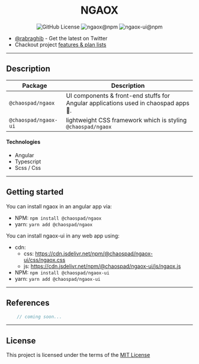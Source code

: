 <h1 align="center">NGAOX</h1>

<p align="center"> 
    <img src="https://img.shields.io/github/license/chaospad/ngaox?style=flat-square" alt="GitHub License"/>
    <img alt="ngaox@npm" src="https://img.shields.io/npm/v/@chaospad/ngaox?label=ngaox&logo=npm&logoColor=red&style=flat-square">
    <img alt="ngaox-ui@npm" src="https://img.shields.io/npm/v/@chaospad/ngaox-ui?label=ngaox-ui&style=flat-square">
</p>

- [@rabraghib](https://twitter.com/rabraghib) - Get the latest on Twitter
- Chackout project [features & plan lists](TODO.md)

---

## Description

| Package                   | Description                                                                         | 
| ------------------------- | ----------------------------------------------------------------------------------- | 
| `@chaospad/ngaox`         | UI components & front-end stuffs for Angular applications used in chaospad apps 👊. |
| `@chaospad/ngaox-ui`      | lightweight CSS framework which is styling `@chaospad/ngaox`           |

#### Technologies

- Angular
- Typescript
- Scss / Css

---

## Getting started
You can install ngaox in an angular app via:
- NPM: `npm install @chaospad/ngaox`
- yarn: `yarn add @chaospad/ngaox`

You can install ngaox-ui in any web app using:
- cdn:
  - css: https://cdn.jsdelivr.net/npm/@chaospad/ngaox-ui/css/ngaox.css
  - js: https://cdn.jsdelivr.net/npm/@chaospad/ngaox-ui/js/ngaox.js
- NPM: `npm install @chaospad/ngaox-ui`
- yarn: `yarn add @chaospad/ngaox-ui`

---

## References

```ts
    // coming soon...
```

---

## License
This project is licensed under the terms of the [MIT License](LICENSE)
